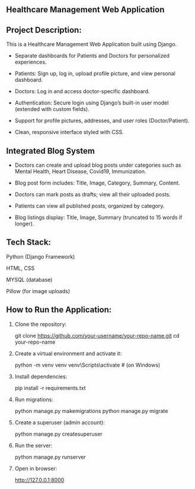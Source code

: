 ## Healthcare Management Web Application

## Project Description:

This is a Healthcare Management Web Application built using Django.

 * Separate dashboards for Patients and Doctors for personalized experiences.

 * Patients: Sign up, log in, upload profile picture, and view personal dashboard.

 * Doctors: Log in and access doctor-specific dashboard.

 * Authentication: Secure login using Django’s built-in user model (extended with custom fields).

 * Support for profile pictures, addresses, and user roles (Doctor/Patient).

 * Clean, responsive interface styled with CSS.

 ## Integrated Blog System

 * Doctors can create and upload blog posts under categories such as Mental Health, Heart Disease, Covid19, Immunization.

 * Blog post form includes: Title, Image, Category, Summary, Content.

 * Doctors can mark posts as drafts; view all their uploaded posts.

 * Patients can view all published posts, organized by category.

 * Blog listings display: Title, Image, Summary (truncated to 15 words if longer).

## Tech Stack:

Python (Django Framework)

HTML, CSS

MYSQL (database)

Pillow (for image uploads)

## How to Run the Application:

1) Clone the repository:

    git clone https://github.com/your-username/your-repo-name.git
    cd your-repo-name


2) Create a virtual environment and activate it:

    python -m venv venv
    venv\Scripts\activate   # (on Windows)


3) Install dependencies:

    pip install -r requirements.txt


4) Run migrations:

    python manage.py makemigrations
    python manage.py migrate


5) Create a superuser (admin account):

    python manage.py createsuperuser


6) Run the server:

    python manage.py runserver


7) Open in browser:

    http://127.0.0.1:8000



